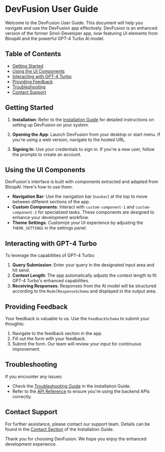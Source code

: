 # DevFusion User Guide

Welcome to the DevFusion User Guide. This document will help you navigate and use the DevFusion app effectively. DevFusion is an enhanced version of the former Smol-Developer app, now featuring UI elements from BloopAI and the powerful GPT-4 Turbo AI model.

## Table of Contents

- [Getting Started](#getting-started)
- [Using the UI Components](#using-the-ui-components)
- [Interacting with GPT-4 Turbo](#interacting-with-gpt-4-turbo)
- [Providing Feedback](#providing-feedback)
- [Troubleshooting](#troubleshooting)
- [Contact Support](#contact-support)

## Getting Started

1. **Installation**: Refer to the [Installation Guide](installation_guide.md) for detailed instructions on setting up DevFusion on your system.

2. **Opening the App**: Launch DevFusion from your desktop or start menu. If you're using a web version, navigate to the hosted URL.

3. **Signing In**: Use your credentials to sign in. If you're a new user, follow the prompts to create an account.

## Using the UI Components

DevFusion's interface is built with components extracted and adapted from BloopAI. Here's how to use them:

- **Navigation Bar**: Use the navigation bar (`navbar`) at the top to move between different sections of the app.
- **Custom Components**: Interact with `custom-component-1` and `custom-component-2` for specialized tasks. These components are designed to enhance your development workflow.
- **Theme Settings**: Customize your UI experience by adjusting the `THEME_SETTINGS` in the settings panel.

## Interacting with GPT-4 Turbo

To leverage the capabilities of GPT-4 Turbo:

1. **Query Submission**: Enter your query in the designated input area and hit send.
2. **Context Length**: The app automatically adjusts the context length to fit GPT-4 Turbo's enhanced capabilities.
3. **Receiving Responses**: Responses from the AI model will be structured according to the `ModelResponseSchema` and displayed in the output area.

## Providing Feedback

Your feedback is valuable to us. Use the `FeedbackSchema` to submit your thoughts:

1. Navigate to the feedback section in the app.
2. Fill out the form with your feedback.
3. Submit the form. Our team will review your input for continuous improvement.

## Troubleshooting

If you encounter any issues:

- Check the [Troubleshooting Guide](installation_guide.md#troubleshooting) in the Installation Guide.
- Refer to the [API Reference](api_reference.md) to ensure you're using the backend APIs correctly.

## Contact Support

For further assistance, please contact our support team. Details can be found in the [Contact Section](installation_guide.md#contact-support) of the Installation Guide.

Thank you for choosing DevFusion. We hope you enjoy the enhanced development experience.